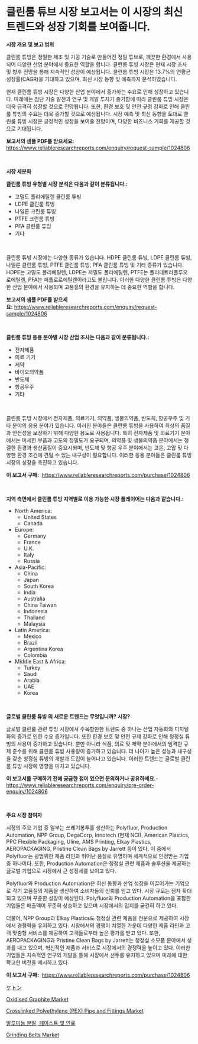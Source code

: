 <p><h1>클린룸 튜브 시장 보고서는 이 시장의 최신 트렌드와 성장 기회를 보여줍니다.</h1></p><p><strong>시장 개요 및 보고 범위</strong></p>
<p><p>클린룸 튜빙은 정밀한 제조 및 가공 기술로 만들어진 정밀 튜브로, 깨끗한 환경에서 사용되어 다양한 산업 분야에서 중요한 역할을 합니다. 클린룸 튜빙 시장은 현재 시장 조사 및 향후 전망을 통해 지속적인 성장이 예상됩니다. 클린룸 튜빙 시장은 13.7%의 연평균 성장률(CAGR)을 기대하고 있으며, 최신 시장 동향 및 예측까지 분석하였습니다. </p><p>현재 클린룸 튜빙 시장은 다양한 산업 분야에서 증가하는 수요로 인해 성장하고 있습니다. 미래에는 첨단 기술 발전과 연구 및 개발 투자가 증가함에 따라 클린룸 튜빙 시장은 더욱 급격히 성장할 것으로 전망됩니다. 또한, 환경 보호 및 안전 규정 강화로 인해 클린룸 튜빙의 수요는 더욱 증가할 것으로 예상됩니다. 시장 예측 및 최신 동향을 토대로 클린룸 튜빙 시장은 긍정적인 성장을 보여줄 전망이며, 다양한 비즈니스 기회를 제공할 것으로 기대됩니다.</p></p>
<p><strong>보고서의 샘플 PDF를 받으세요:</strong> <a href="https://www.reliableresearchreports.com/enquiry/request-sample/1024806">https://www.reliableresearchreports.com/enquiry/request-sample/1024806</a></p>
<p>&nbsp;</p>
<p><strong>시장 세분화</strong></p>
<p><strong>클린룸 튜빙 유형별 시장 분석은 다음과 같이 분류됩니다.:</strong></p>
<p><ul><li>고밀도 폴리에틸렌 클린룸 튜빙</li><li>LDPE 클린룸 튜빙</li><li>나일론 크린룸 튜빙</li><li>PTFE 크린룸 튜빙</li><li>PFA 클린룸 튜빙</li><li>기타</li></ul></p>
<p>&nbsp;</p>
<p><p>클린룸 튜빙 시장에는 다양한 종류가 있습니다. HDPE 클린룸 튜빙, LDPE 클린룸 튜빙, 나일론 클린룸 튜빙, PTFE 클린룸 튜빙, PFA 클린룸 튜빙 및 기타 종류가 있습니다. HDPE는 고밀도 폴리에틸렌, LDPE는 저밀도 폴리에틸렌, PTFE는 폴리테트라플루오로에틸렌, PFA는 퍼플로로에틸렌이라고도 불립니다. 이러한 다양한 클린룸 튜빙은 다양한 산업 분야에서 사용되며 고품질의 환경을 유지하는 데 중요한 역할을 합니다.</p></p>
<p><strong>보고서의 샘플 PDF를 받으세요:</strong>&nbsp;<a href="https://www.reliableresearchreports.com/enquiry/request-sample/1024806">https://www.reliableresearchreports.com/enquiry/request-sample/1024806</a></p>
<p>&nbsp;</p>
<p><strong> 클린룸 튜빙 응용 분야별 시장 산업 조사는 다음과 같이 분류됩니다.:</strong></p>
<p><ul><li>전자제품</li><li>의료 기기</li><li>제약</li><li>바이오의약품</li><li>반도체</li><li>항공우주</li><li>기타</li></ul></p>
<p>&nbsp;</p>
<p><p>클린룸 튜빙 시장에서 전자제품, 의료기기, 의약품, 생물의약품, 반도체, 항공우주 및 기타 분야의 응용 분야가 있습니다. 이러한 분야들은 클린룸 튜빙을 사용하여 최상의 품질과 안전성을 보장하기 위해 다양한 용도로 사용됩니다. 특히 전자제품 및 의료기기 분야에서는 미세한 부품과 고도의 정밀도가 요구되며, 의약품 및 생물의약품 분야에서는 청결한 환경과 생산품질이 중요시되며, 반도체 및 항공 우주 분야에서는 고온, 고압 및 다양한 환경 조건에 견딜 수 있는 내구성이 필요합니다. 이러한 응용 분야들은 클린룸 튜빙 시장의 성장을 촉진하고 있습니다.</p></p>
<p><strong>이 보고서 구매:</strong>&nbsp; <a href="https://www.reliableresearchreports.com/purchase/1024806">https://www.reliableresearchreports.com/purchase/1024806</a></p>
<p>&nbsp;</p>
<p><strong>지역 측면에서 클린룸 튜빙 지역별로 이용 가능한 시장 플레이어는 다음과 같습니다.:</strong></p>
<p><ul>
    <li>
        North America:
        <ul>
            <li>United States</li>
            <li>Canada</li>
        </ul>
    </li>
    <li>
        Europe:
        <ul>
            <li>Germany</li>
            <li>France</li>
            <li>U.K.</li>
            <li>Italy</li>
            <li>Russia</li>
        </ul>
    </li>
    <li>
        Asia-Pacific:
        <ul>
            <li>China</li>
            <li>Japan</li>
            <li>South Korea</li>
            <li>India</li>
            <li>Australia</li>
            <li>China Taiwan</li>
            <li>Indonesia</li>
            <li>Thailand</li>
            <li>Malaysia</li>
        </ul>
    </li>
    <li>
        Latin America:
        <ul>
            <li>Mexico</li>
            <li>Brazil</li>
            <li>Argentina Korea</li>
            <li>Colombia</li>
        </ul>
    </li>
    <li>
        Middle East & Africa:
        <ul>
            <li>Turkey</li>
            <li>Saudi</li>
            <li>Arabia</li>
            <li>UAE</li>
            <li>Korea</li>
        </ul>
    </li>
    </ul></p>
<p>&nbsp;</p>
<p><strong>글로벌 클린룸 튜빙 의 새로운 트렌드는 무엇입니까? 시장?</strong></p>
<p><p>글로벌 클린룸 관련 튜빙 시장에서 주목할만한 트렌드 중 하나는 산업 자동화와 디지털화의 증가로 인한 수요 증가입니다. 또한 환경 보호 및 안전 규제 강화로 인해 청정실 튜빙의 사용이 증가하고 있습니다. 뿐만 아니라 식품, 의료 및 제약 분야에서의 엄격한 규제 준수를 위해 클린룸 튜빙 사용량이 증가하고 있습니다. 더 나아가 높은 성능과 내구성을 갖춘 청정실 튜빙의 개발과 도입이 늘어나고 있습니다. 이러한 트렌드는 글로벌 클린룸 튜빙 시장에 영향을 미치고 있습니다.</p></p>
<p><strong>이 보고서를 구매하기 전에 궁금한 점이 있으면 문의하거나 공유하세요.</strong>- <a href="https://www.reliableresearchreports.com/enquiry/pre-order-enquiry/1024806">https://www.reliableresearchreports.com/enquiry/pre-order-enquiry/1024806</a></p>
<p>&nbsp;</p>
<p><strong>주요 시장 참여자</strong></p>
<p><p>시장의 주요 기업 중 일부는 쓰레기봉투를 생산하는 Polyfluor, Production Automation, NPP Group, DegaCorp, Innotech (현재 NCI), American Plastics, PPC Flexible Packaging, Uline, AMS Printing, Elkay Plastics, AEROPACKAGING, Pristine Clean Bags by Jarrett 등이 있다. 이 중에서 Polyfluor는 광범위한 제품 라인과 뛰어난 품질로 유명하며 세계적으로 인정받는 기업 중 하나이다. 또한, Production Automation은 청정실 관련 제품과 솔루션을 제공하는 글로벌 기업으로 시장에서 큰 성장세를 보이고 있다.</p><p>Polyfluor와 Production Automation은 최신 동향과 산업 성장을 이끌어가는 기업으로 각기 고품질의 제품을 생산하여 소비자들의 신뢰를 얻고 있다. 시장 규모는 점차 확대되고 있으며 꾸준한 성장이 예상된다. Polyfluor와 Production Automation을 포함한 기업들은 매출액이 꾸준히 상승하고 있으며 시장에서의 입지를 굳건히 하고 있다.</p><p>더불어, NPP Group과 Elkay Plastics도 청정실 관련 제품을 전문으로 제공하여 시장에서 경쟁력을 유지하고 있다. 시장에서의 경쟁이 치열한 가운데 다양한 제품 라인과 고객 맞춤형 서비스를 제공하여 고객들로부터 높은 평가를 받고 있다. 또한, AEROPACKAGING과 Pristine Clean Bags by Jarrett는 청정실 소모품 분야에서 성과를 내고 있으며, 혁신적인 제품과 서비스로 시장에서의 경쟁력을 높이고 있다. 이러한 기업들은 지속적인 연구와 개발을 통해 시장에서 선두를 유지하고 있으며 미래에 대한 확고한 비전을 제시하고 있다.</p></p>
<p><strong>이 보고서 구매:</strong>&nbsp;&nbsp;<a href="https://www.reliableresearchreports.com/purchase/1024806">https://www.reliableresearchreports.com/purchase/1024806</a></p>
<p><p><a href="https://github.com/cnnriuez22368/Market-Research-Report-List-1/blob/main/44321681771.md">ケトン</a></p><p><a href="https://github.com/RickHolmes3/Market-Research-Report-List-3/blob/main/oxidised-graphite-market.md">Oxidised Graphite Market</a></p><p><a href="https://issuu.com/reportprime-2/docs/crosslinked-polyethylene-pex-pipe-and-fittings-mar">Crosslinked Polyethylene (PEX) Pipe and Fittings Market</a></p><p><a href="https://github.com/vs10l4sfg5c/Market-Research-Report-List-1/blob/main/27599791433.md">알루미늄 분말, 페이스트 및 안료</a></p><p><a href="https://issuu.com/reportprime-2/docs/grinding-belts-market-size-2030.pptx">Grinding Belts Market</a></p></p>
